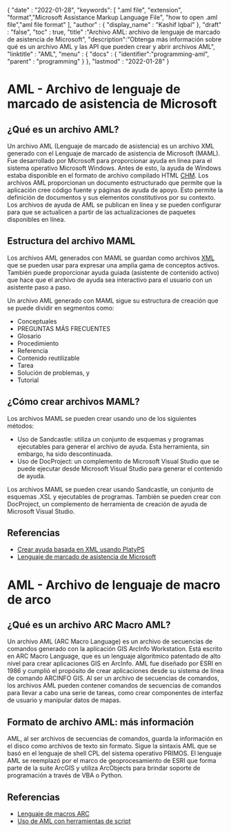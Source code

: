 
{
  "date" : "2022-01-28",
  "keywords": [ ".aml file", "extension", "format","Microsoft Assistance Markup Language File", "how to open .aml file","aml file format" ],
  "author" : {
    "display_name" : "Kashif Iqbal"
},
  "draft" : "false",
  "toc" : true,
  "title" :"Archivo AML: archivo de lenguaje de marcado de asistencia de Microsoft",
  "description":"Obtenga más información sobre qué es un archivo AML y las API que pueden crear y abrir archivos AML",
  "linktitle" : "AML",
  "menu" : {
    "docs" : {
      "identifier":"programming-aml",
      "parent" : "programming"
}
},
  "lastmod" : "2022-01-28"
}

# AML - Archivo de lenguaje de marcado de asistencia de Microsoft

## ¿Qué es un archivo AML?

Un archivo AML (Lenguaje de marcado de asistencia) es un archivo XML generado con el Lenguaje de marcado de asistencia de Microsoft (MAML). Fue desarrollado por Microsoft para proporcionar ayuda en línea para el sistema operativo Microsoft Windows. Antes de esto, la ayuda de Windows estaba disponible en el formato de archivo compilado HTML [CHM](/es/web/chm/). Los archivos AML proporcionan un documento estructurado que permite que la aplicación cree código fuente y páginas de ayuda de apoyo. Esto permite la definición de documentos y sus elementos constitutivos por su contexto. Los archivos de ayuda de AML se publican en línea y se pueden configurar para que se actualicen a partir de las actualizaciones de paquetes disponibles en línea.

## Estructura del archivo MAML

Los archivos AML generados con MAML se guardan como archivos [XML](/es/web/xml/) que se pueden usar para expresar una amplia gama de conceptos activos. También puede proporcionar ayuda guiada (asistente de contenido activo) que hace que el archivo de ayuda sea interactivo para el usuario con un asistente paso a paso.

Un archivo AML generado con MAML sigue su estructura de creación que se puede dividir en segmentos como:

* Conceptuales
* PREGUNTAS MÁS FRECUENTES
* Glosario
* Procedimiento
* Referencia
* Contenido reutilizable
* Tarea
* Solución de problemas, y
* Tutorial

## ¿Cómo crear archivos MAML?

Los archivos MAML se pueden crear usando uno de los siguientes métodos:

* Uso de Sandcastle: utiliza un conjunto de esquemas y programas ejecutables para generar el archivo de ayuda. Esta herramienta, sin embargo, ha sido descontinuada.
* Uso de DocProject: un complemento de Microsoft Visual Studio que se puede ejecutar desde Microsoft Visual Studio para generar el contenido de ayuda.

Los archivos MAML se pueden crear usando Sandcastle, un conjunto de esquemas .XSL y ejecutables de programas. También se pueden crear con DocProject, un complemento de herramienta de creación de ayuda de Microsoft Visual Studio.

## Referencias

* [Crear ayuda basada en XML usando PlatyPS](https://learn.microsoft.com/en-us/powershell/scripting/dev-cross-plat/create-help-using-platyps?view=powershell-7.2)
* [Lenguaje de marcado de asistencia de Microsoft](https://en.wikipedia.org/wiki/Microsoft_Assistance_Markup_Language)

# AML - Archivo de lenguaje de macro de arco

## ¿Qué es un archivo ARC Macro AML?

Un archivo AML (ARC Macro Language) es un archivo de secuencias de comandos generado con la aplicación GIS ArcInfo Workstation. Está escrito en ARC Macro Language, que es un lenguaje algorítmico patentado de alto nivel para crear aplicaciones GIS en ArcInfo. AML fue diseñado por ESRI en 1986 y cumplió el propósito de crear aplicaciones desde su sistema de línea de comando ARCINFO GIS. Al ser un archivo de secuencias de comandos, los archivos AML pueden contener comandos de secuencias de comandos para llevar a cabo una serie de tareas, como crear componentes de interfaz de usuario y manipular datos de mapas.

## Formato de archivo AML: más información

AML, al ser archivos de secuencias de comandos, guarda la información en el disco como archivos de texto sin formato. Sigue la sintaxis AML que se basó en el lenguaje de shell CPL del sistema operativo PRIMOS. El lenguaje AML se reemplazó por el marco de geoprocesamiento de ESRI que forma parte de la suite ArcGIS y utiliza ArcObjects para brindar soporte de programación a través de VBA o Python.

## Referencias

* [Lenguaje de macros ARC](https://en.wikipedia.org/wiki/ARC_Macro_Language)
* [Uso de AML con herramientas de script](https://desktop.arcgis.com/en/arcmap/latest/analyze/creating-tools/using-amls-with-script-tools.htm)

